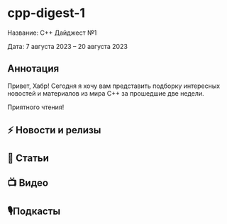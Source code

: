# cpp-digest-1

Название: C++ Дайджест №1

Дата: 7 августа 2023 – 20 августа 2023

## Аннотация

Привет, Хабр! Сегодня я хочу вам представить подборку интересных новостей и материалов из мира C++ за прошедшие две недели.

Приятного чтения!

## ⚡️️ Новости и релизы

## 📝 Статьи

## 📺 Видео

## 🎙️Подкасты
